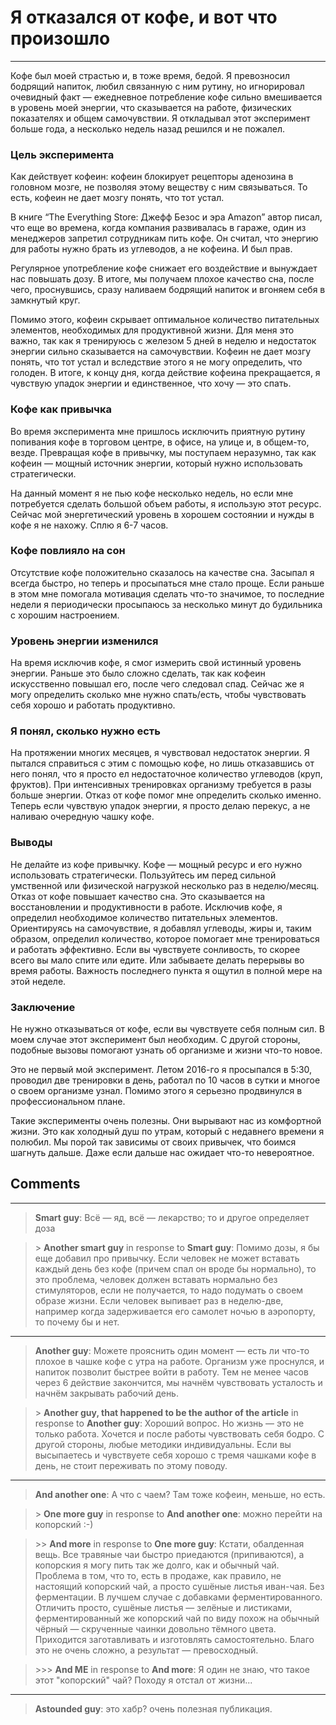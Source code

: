 # Я отказался от кофе, и вот что произошло
---
Кофе был моей страстью и, в тоже время, бедой. Я превозносил бодрящий напиток, любил связанную с ним рутину, но игнорировал очевидный факт — ежедневное потребление кофе сильно вмешивается в уровень моей энергии, что сказывается на работе, физических показателях и общем самочувствии. Я откладывал этот эксперимент больше года, а несколько недель назад решился и не пожалел.

### Цель эксперимента

Как действует кофеин: кофеин блокирует рецепторы аденозина в головном мозге, не позволяя этому веществу с ним связываться. То есть, кофеин не дает мозгу понять, что тот устал.

В книге “The Everything Store: Джефф Безос и эра Amazon” автор писал, что еще во времена, когда компания развивалась в гараже, один из менеджеров запретил сотрудникам пить кофе. Он считал, что энергию для работы нужно брать из углеводов, а не кофеина. И был прав.

Регулярное употребление кофе снижает его воздействие и вынуждает нас повышать дозу. В итоге, мы получаем плохое качество сна, после чего, проснувшись, сразу наливаем бодрящий напиток и вгоняем себя в замкнутый круг.

Помимо этого, кофеин скрывает оптимальное количество питательных элементов, необходимых для продуктивной жизни. Для меня это важно, так как я тренируюсь с железом 5 дней в неделю и недостаток энергии сильно сказывается на самочувствии. Кофеин не дает мозгу понять, что тот устал и вследствие этого я не могу определить, что голоден. В итоге, к концу дня, когда действие кофеина прекращается, я чувствую упадок энергии и единственное, что хочу — это спать.

### Кофе как привычка

Во время эксперимента мне пришлось исключить приятную рутину попивания кофе в торговом центре, в офисе, на улице и, в общем-то, везде. Превращая кофе в привычку, мы поступаем неразумно, так как кофеин — мощный источник энергии, который нужно использовать стратегически.

На данный момент я не пью кофе несколько недель, но если мне потребуется сделать большой объем работы, я использую этот ресурс. Сейчас мой энергетический уровень в хорошем состоянии и нужды в кофе я не нахожу. Сплю я 6-7 часов.

### Кофе повлияло на сон

Отсутствие кофе положительно сказалось на качестве сна. Засыпал я всегда быстро, но теперь и просыпаться мне стало проще. Если раньше в этом мне помогала мотивация сделать что-то значимое, то последние недели я периодически просыпаюсь за несколько минут до будильника с хорошим настроением.

### Уровень энергии изменился

На время исключив кофе, я смог измерить свой истинный уровень энергии. Раньше это было сложно сделать, так как кофеин искусственно повышал его, после чего следовал спад. Сейчас же я могу определить сколько мне нужно спать/есть, чтобы чувствовать себя хорошо и работать продуктивно.

### Я понял, сколько нужно есть

На протяжении многих месяцев, я чувствовал недостаток энергии. Я пытался справиться с этим с помощью кофе, но лишь отказавшись от него понял, что я просто ел недостаточное количество углеводов (круп, фруктов). При интенсивных тренировках организму требуется в разы больше энергии. Отказ от кофе помог мне определить сколько именно. Теперь если чувствую упадок энергии, я просто делаю перекус, а не наливаю очередную чашку кофе.

### Выводы

Не делайте из кофе привычку. Кофе — мощный ресурс и его нужно использовать стратегически. Пользуйтесь им перед сильной умственной или физической нагрузкой несколько раз в неделю/месяц.
Отказ от кофе повышает качество сна. Это сказывается на восстановлении и продуктивности в работе.
Исключив кофе, я определил необходимое количество питательных элементов. Ориентируясь на самочувствие, я добавлял углеводы, жиры и, таким образом, определил количество, которое помогает мне тренироваться и работать эффективно.
Если вы чувствуете сонливость, то скорее всего вы мало спите или едите. Или забываете делать перерывы во время работы. Важность последнего пункта я ощутил в полной мере на этой неделе.

### Заключение

Не нужно отказываться от кофе, если вы чувствуете себя полным сил. В моем случае этот эксперимент был необходим. С другой стороны, подобные вызовы помогают узнать об организме и жизни что-то новое.

Это не первый мой эксперимент. Летом 2016-го я просыпался в 5:30, проводил две тренировки в день, работал по 10 часов в сутки и многое о своем организме узнал. Помимо этого я серьезно продвинулся в профессиональном плане.

Такие эксперименты очень полезны. Они вырывают нас из комфортной жизни. Это как холодный душ по утрам, который с недавнего времени я полюбил. Мы порой так зависимы от своих привычек, что боимся шагнуть дальше. Даже если дальше нас ожидает что-то невероятное.

## Comments
---

>**Smart guy**:
Всё — яд, всё — лекарство; то и другое определяет доза 

>\> **Another smart guy** in response to **Smart guy**:
Помимо дозы, я бы еще добавил про привычку. Если человек не может вставать каждый день без кофе (причем спал он вроде бы нормально), то это проблема, человек должен вставать нормально без стимуляторов, если не получается, то надо подумать о своем образе жизни. Если человек выпивает раз в неделю-две, например когда задерживается его самолет ночью в аэропорту, то почему бы и нет.
---
>**Another guy**:
Можете прояснить один момент — есть ли что-то плохое в чашке кофе с утра на работе. Организм уже проснулся, и напиток позволит быстрее войти в работу. Тем не менее часов через 6 действие закончится, мы начнём чувствовать усталость и начнём закрывать рабочий день.

>\> **Another guy, that happened to be the author of the article** in response to **Another guy**:
Хороший вопрос. Но жизнь — это не только работа. Хочется и после работы чувствовать себя бодро. 
С другой стороны, любые методики индивидуальны. Если вы высыпаетесь и чувствуете себя хорошо с тремя чашками кофе в день, не стоит переживать по этому поводу.
---
> **And another one**:
А что с чаем? Там тоже кофеин, меньше, но есть.

>\> **One more guy** in response to **And another one**:
можно перейти на копорский :-)

>\>\> **And more** in response to **One more guy**:
Кстати, обалденная вещь. Все травяные чаи быстро приедаются (припиваются), а копорския я могу пить так же долго, как и обычный чай. Проблема в том, что то, есть в продаже, как правило, не настоящий копорский чай, а просто сушёные листья иван-чая. Без ферментации. В лучшем случае с добавками ферментированного. Отличить просто, сушёные листья — зелёные и листиками, ферментированный же копорский чай по виду похож на обычный чёрный — скрученные чаинки довольно тёмного цвета.
Приходится заготавливать и изготовлять самостоятельно. Благо это не очень сложно, а результат — превосходный.

>\>\>\> **And ME** in response to **And more**:
Я один не знаю, что такое этот "копорский" чай? Походу я отстал от жизни...
---
> **Astounded guy**:
это хабр? очень полезная публикация.